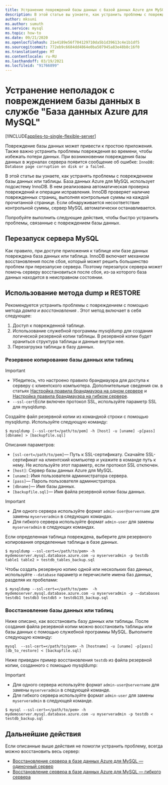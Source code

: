 ```yaml
---
title: Устранение повреждений базы данных с базой данных Azure для MySQL
description: В этой статье вы узнаете, как устранить проблемы с повреждением базы данных Azure для MySQL.
author: mksuni
ms.author: sumuth
ms.service: mysql
ms.topic: how-to
ms.date: 09/21/2020
ms.openlocfilehash: 21e4189e56f704129710da5b1d39613c4e1b1df5
ms.sourcegitcommit: 772eb9c6684dd4864e0ba507945a83e48b8c16f0
ms.translationtype: MT
ms.contentlocale: ru-RU
ms.lasthandoff: 03/19/2021
ms.locfileid: "91766899"
---
```

# <a name="troubleshoot-database-corruption-in-azure-database-for-mysql"></a>Устранение неполадок с повреждением базы данных в службе "База данных Azure для MySQL"
[!INCLUDE[applies-to-single-flexible-server](includes/applies-to-single-flexible-server.md)]

Повреждение базы данных может привести к простою приложения. Также важно устранить проблемы повреждения во времени, чтобы избежать потери данных. При возникновении повреждения базы данных в журналах сервера появится сообщение об ошибке: `InnoDB: Database page corruption on disk or a failed.`

В этой статье вы узнаете, как устранять проблемы с повреждением базы данных или таблицы. База данных Azure для MySQL использует подсистему InnoDB. В нем реализована автоматическая проверка повреждений и операции исправления. InnoDB проверяет наличие поврежденных страниц, выполняя контрольные суммы на каждой прочитанной странице. Если обнаруживается несоответствие контрольной суммы, сервер MySQL автоматически останавливается.

Попробуйте выполнить следующие действия, чтобы быстро устранить проблемы, связанные с повреждением базы данных.

## <a name="restart-your-mysql-server"></a>Перезапуск сервера MySQL

Как правило, при доступе приложения к таблице или базе данных повреждена база данных или таблица. InnoDB включает механизм восстановления после сбоя, который может решить большинство проблем при перезапуске сервера. Поэтому перезапуск сервера может помочь серверу восстановиться после сбоя, из-за которого база данных находится в неисправном состоянии.

## <a name="use-the-dump-and-restore-method"></a>Использование метода dump и RESTORE

Рекомендуется устранить проблемы с повреждением с помощью метода *дампа и восстановления* . Этот метод включает в себя следующее:
1. Доступ к поврежденной таблице.
1. Использование служебной программы mysqldump для создания логической резервной копии таблицы. В резервной копии будет храниться структура таблицы и данные внутри нее.
1. Перезагрузка таблицы в базу данных.

### <a name="back-up-your-database-or-tables"></a>Резервное копирование базы данных или таблиц

> [!Important]
> - Убедитесь, что настроено правило брандмауэра для доступа к серверу с клиентского компьютера. Дополнительные сведения см. в статьях [Настройка правила брандмауэра на одном сервере](howto-manage-firewall-using-portal.md) и [Настройка правила брандмауэра на гибком сервере](flexible-server/how-to-connect-tls-ssl.md).
> - `--ssl-cert`Если включен протокол SSL, используйте параметр SSL для mysqldump.

Создайте файл резервной копии из командной строки с помощью mysqldump. Используйте следующую команду:

```
$ mysqldump [--ssl-cert=/path/to/pem] -h [host] -u [uname] -p[pass] [dbname] > [backupfile.sql]
```

Описания параметров:
- `[ssl-cert=/path/to/pem]`— Путь к SSL-сертификату. Скачайте SSL-сертификат на клиентский компьютер и укажите в команде путь к нему. Не используйте этот параметр, если протокол SSL отключен.
- `[host]`: Сервер базы данных Azure для MySQL.
- `[uname]`: Имя пользователя администратора сервера.
- `[pass]`— Пароль пользователя администратора.
- `[dbname]`— Имя базы данных.
- `[backupfile.sql]`— Имя файла резервной копии базы данных.

> [!Important]
> - Для одного сервера используйте формат `admin-user@servername` для замены `myserveradmin` в следующих командах.
> - Для гибкого сервера используйте формат `admin-user` для замены `myserveradmin` в следующих командах.

Если определенная таблица повреждена, выберите для резервного копирования определенные таблицы в базе данных.
```
$ mysqldump --ssl-cert=</path/to/pem> -h mydemoserver.mysql.database.azure.com -u myserveradmin -p testdb table1 table2 > testdb_tables_backup.sql
```

Чтобы создать резервную копию одной или нескольких баз данных, используйте `--database` параметр и перечислите имена баз данных, разделяя их пробелами:

```
$ mysqldump --ssl-cert=</path/to/pem>  -h mydemoserver.mysql.database.azure.com -u myserveradmin -p --databases testdb1 testdb3 testdb5 > testdb135_backup.sql
```

### <a name="restore-your-database-or-tables"></a>Восстановление базы данных или таблиц

Ниже описано, как восстановить базу данных или таблицы. После создания файла резервной копии можно восстановить таблицы или базы данных с помощью служебной программы MySQL. Выполните следующую команду:

```
mysql  --ssl-cert=</path/to/pem> -h [hostname] -u [uname] -p[pass] [db_to_restore] < [backupfile.sql]
```
Ниже приведен пример восстановления `testdb` из файла резервной копии, созданного с помощью mysqldump: 

> [!Important]
> - Для одного сервера используйте формат `admin-user@servername` для замены `myserveradmin` в следующей команде.
> - Для гибкого сервера используйте формат ```admin-user``` для замены `myserveradmin` в следующей команде. 

```
$ mysql --ssl-cert=</path/to/pem> -h mydemoserver.mysql.database.azure.com -u myserveradmin -p testdb < testdb_backup.sql
```

## <a name="next-steps"></a>Дальнейшие действия
Если описанные выше действия не помогли устранить проблему, всегда можно восстановить весь сервер:
- [Восстановление сервера в базе данных Azure для MySQL — одиночный сервер](howto-restore-server-portal.md)
- [Восстановление сервера в базе данных Azure для MySQL — гибкого сервера](flexible-server/how-to-restore-server-portal.md)



